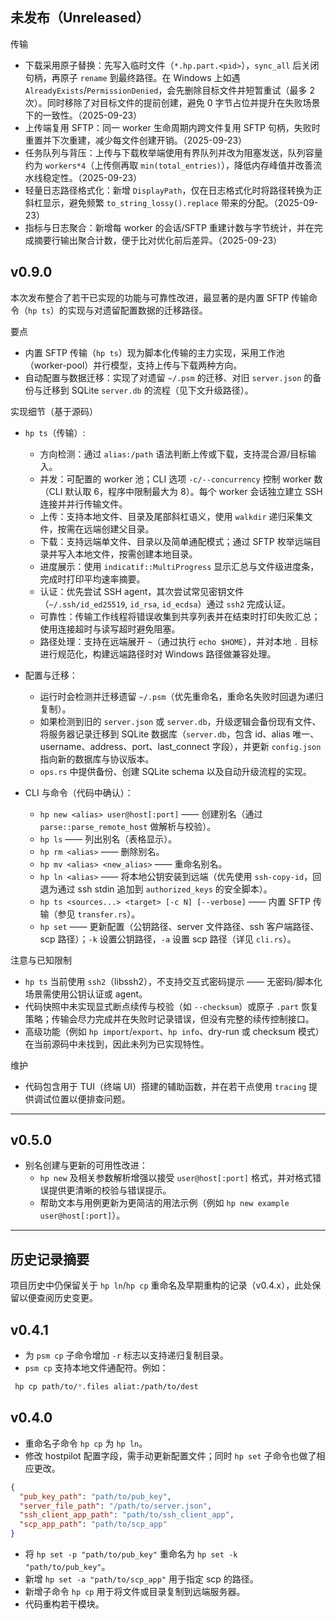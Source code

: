 ## 未发布（Unreleased）

传输
- 下载采用原子替换：先写入临时文件（`*.hp.part.<pid>`），`sync_all` 后关闭句柄，再原子 `rename` 到最终路径。在 Windows 上如遇 `AlreadyExists`/`PermissionDenied`，会先删除目标文件并短暂重试（最多 2 次）。同时移除了对目标文件的提前创建，避免 0 字节占位并提升在失败场景下的一致性。（2025-09-23）
 - 上传端复用 SFTP：同一 worker 生命周期内跨文件复用 SFTP 句柄，失败时重置并下次重建，减少每文件创建开销。（2025-09-23）
 - 任务队列与背压：上传与下载枚举端使用有界队列并改为阻塞发送，队列容量约为 `workers*4`（上传侧再取 `min(total_entries)`），降低内存峰值并改善流水线稳定性。（2025-09-23）
 - 轻量日志路径格式化：新增 `DisplayPath`，仅在日志格式化时将路径转换为正斜杠显示，避免频繁 `to_string_lossy().replace` 带来的分配。（2025-09-23）
 - 指标与日志聚合：新增每 worker 的会话/SFTP 重建计数与字节统计，并在完成摘要行输出聚合计数，便于比对优化前后差异。（2025-09-23）

## v0.9.0

本次发布整合了若干已实现的功能与可靠性改进，最显著的是内置 SFTP 传输命令（`hp ts`）的实现与对遗留配置数据的迁移路径。

要点
- 内置 SFTP 传输（`hp ts`）现为脚本化传输的主力实现，采用工作池（worker-pool）并行模型，支持上传与下载两种方向。
- 自动配置与数据迁移：实现了对遗留 `~/.psm` 的迁移、对旧 `server.json` 的备份与迁移到 SQLite `server.db` 的流程（见下文升级路径）。

实现细节（基于源码）
- `hp ts`（传输）:
  - 方向检测：通过 `alias:/path` 语法判断上传或下载，支持混合源/目标输入。
  - 并发：可配置的 worker 池；CLI 选项 `-c/--concurrency` 控制 worker 数（CLI 默认取 6，程序中限制最大为 8）。每个 worker 会话独立建立 SSH 连接并并行传输文件。
  - 上传：支持本地文件、目录及尾部斜杠语义，使用 `walkdir` 递归采集文件，按需在远端创建父目录。
  - 下载：支持远端单文件、目录以及简单通配模式；通过 SFTP 枚举远端目录并写入本地文件，按需创建本地目录。
  - 进度展示：使用 `indicatif::MultiProgress` 显示汇总与文件级进度条，完成时打印平均速率摘要。
  - 认证：优先尝试 SSH agent，其次尝试常见密钥文件（`~/.ssh/id_ed25519`, `id_rsa`, `id_ecdsa`）通过 `ssh2` 完成认证。
  - 可靠性：传输工作线程将错误收集到共享列表并在结束时打印失败汇总；使用连接超时与读写超时避免阻塞。
  - 路径处理：支持在远端展开 `~`（通过执行 `echo $HOME`），并对本地 `.` 目标进行规范化，构建远端路径时对 Windows 路径做兼容处理。

- 配置与迁移：
  - 运行时会检测并迁移遗留 `~/.psm`（优先重命名，重命名失败时回退为递归复制）。
  - 如果检测到旧的 `server.json` 或 `server.db`，升级逻辑会备份现有文件、将服务器记录迁移到 SQLite 数据库（`server.db`，包含 id、alias 唯一、username、address、port、last_connect 字段），并更新 `config.json` 指向新的数据库与协议版本。
  - `ops.rs` 中提供备份、创建 SQLite schema 以及自动升级流程的实现。

- CLI 与命令（代码中确认）：
  - `hp new <alias> user@host[:port]` —— 创建别名（通过 `parse::parse_remote_host` 做解析与校验）。
  - `hp ls` —— 列出别名（表格显示）。
  - `hp rm <alias>` —— 删除别名。
  - `hp mv <alias> <new_alias>` —— 重命名别名。
  - `hp ln <alias>` —— 将本地公钥安装到远端（优先使用 `ssh-copy-id`，回退为通过 ssh stdin 追加到 `authorized_keys` 的安全脚本）。
  - `hp ts <sources...> <target> [-c N] [--verbose]` —— 内置 SFTP 传输（参见 `transfer.rs`）。
  - `hp set` —— 更新配置（公钥路径、server 文件路径、ssh 客户端路径、scp 路径）；`-k` 设置公钥路径，`-a` 设置 scp 路径（详见 `cli.rs`）。

注意与已知限制
- `hp ts` 当前使用 `ssh2`（libssh2），不支持交互式密码提示 —— 无密码/脚本化场景需使用公钥认证或 agent。
- 代码快照中未实现显式断点续传与校验（如 `--checksum`）或原子 `.part` 恢复策略；传输会尽力完成并在失败时记录错误，但没有完整的续传控制接口。
- 高级功能（例如 `hp import`/`export`、`hp info`、dry-run 或 checksum 模式）在当前源码中未找到，因此未列为已实现特性。

维护
- 代码包含用于 TUI（终端 UI）搭建的辅助函数，并在若干点使用 `tracing` 提供调试位置以便排查问题。

---

## v0.5.0

* 别名创建与更新的可用性改进：
  - `hp new` 及相关参数解析增强以接受 `user@host[:port]` 格式，并对格式错误提供更清晰的校验与错误提示。
  - 帮助文本与用例更新为更简洁的用法示例（例如 `hp new example user@host[:port]`）。

---

## 历史记录摘要

项目历史中仍保留关于 `hp ln`/`hp cp` 重命名及早期重构的记录（v0.4.x），此处保留以便查阅历史变更。

## v0.4.1
* 为 `psm cp` 子命令增加 `-r` 标志以支持递归复制目录。
* `psm cp` 支持本地文件通配符。例如：
```bash
 hp cp path/to/*.files aliat:/path/to/dest 
```

## v0.4.0
* 重命名子命令 `hp cp` 为 `hp ln`。
* 修改 hostpilot 配置字段，需手动更新配置文件；同时 `hp set` 子命令也做了相应更改。
```json
{
  "pub_key_path": "path/to/pub_key",
  "server_file_path": "/path/to/server.json",
  "ssh_client_app_path": "path/to/ssh_client_app",
  "scp_app_path": "path/to/scp_app"
}
```
* 将 `hp set -p "path/to/pub_key"` 重命名为 `hp set -k "path/to/pub_key"`。
* 新增 `hp set -a "path/to/scp_app"` 用于指定 scp 的路径。
* 新增子命令 `hp cp` 用于将文件或目录复制到远端服务器。
* 代码重构若干模块。
